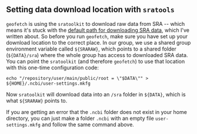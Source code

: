 
## Setting data download location with `sratools`

`geofetch` is using the `sratoolkit` to download raw data from SRA -- which means it's stuck with the [default path for downloading SRA data](http://databio.org/posts/downloading_sra_data.html), which I've written about. So before you run `geofetch`, make sure you have set up your download location to the correct place. In our group, we use a shared group environment variable called `${SRARAW}`, which points to a shared folder (`${DATA}/sra`) where the whole group has access to downloaded SRA data. You can point the `sratoolkit` (and therefore `geofetch`) to use that location with this one-time configuration code:

```
echo "/repository/user/main/public/root = \"$DATA\"" > ${HOME}/.ncbi/user-settings.mkfg
```

Now `sratoolkit` will download data into an `/sra` folder in `${DATA}`, which is what `${SRARAW}` points to.

If you are getting an error that the `.ncbi` folder does not exist in your home directory, you can just make a folder `.ncbi` with an empty file `user-settings.mkfg` and follow the same command above.
